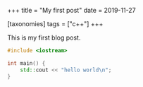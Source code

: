 +++
title = "My first post"
date = 2019-11-27

[taxonomies]
tags = ["c++"]
+++

This is my first blog post.

```cpp
#include <iostream>

int main() {
    std::cout << "hello world\n";
}
```
